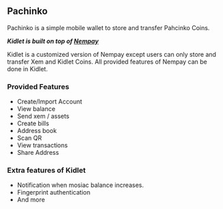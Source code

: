 ## Pachinko

Pachinko is a simple mobile wallet to store and transfer Pahcinko Coins.

***Kidlet is built on top of [Nempay](https://github.com/dgarcia360/NEMPay)***

Kidlet is a customized version of Nempay except users can only store and transfer Xem and Kidlet Coins.
All provided features of Nempay can be done in Kidlet.
### Provided Features
* Create/Import Account
* View balance
* Send xem / assets
* Create bills
* Address book
* Scan QR
* View transactions
* Share Address

### Extra features of Kidlet
* Notification when mosiac balance increases.
* Fingerprint authentication
* And more